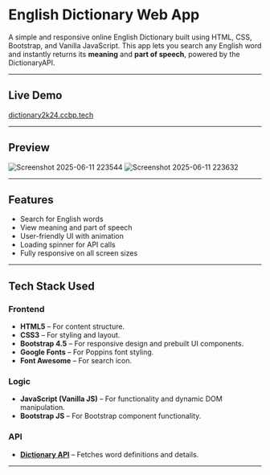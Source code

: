 # English Dictionary Web App

A simple and responsive online English Dictionary built using HTML, CSS, Bootstrap, and Vanilla JavaScript. This app lets you search any English word and instantly returns its **meaning** and **part of speech**, powered by the DictionaryAPI.

---

## Live Demo

[dictionary2k24.ccbp.tech](https://dictionary2k24.ccbp.tech)      

---

## Preview

![Screenshot 2025-06-11 223544](https://github.com/user-attachments/assets/2cc2915e-ad56-4f5c-8c87-d75c04b7aa55)                 ![Screenshot 2025-06-11 223632](https://github.com/user-attachments/assets/82da8e66-dd8d-4299-82f3-716146640ff4)
             



---

## Features

- Search for English words
- View meaning and part of speech
- User-friendly UI with animation
- Loading spinner for API calls
- Fully responsive on all screen sizes

---

## Tech Stack Used

### Frontend

- **HTML5** – For content structure.
- **CSS3** – For styling and layout.
- **Bootstrap 4.5** – For responsive design and prebuilt UI components.
- **Google Fonts** – For Poppins font styling.
- **Font Awesome** – For search icon.

### Logic

- **JavaScript (Vanilla JS)** – For functionality and dynamic DOM manipulation.
- **Bootstrap JS** – For Bootstrap component functionality.

### API

- **[Dictionary API](https://dictionaryapi.dev/)** – Fetches word definitions and details.

---



